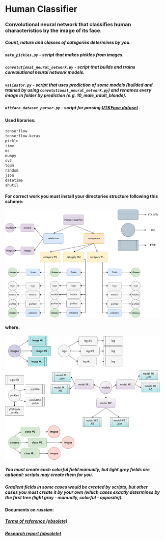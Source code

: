 # Human Classifier
### Convolutional neural network that classifies human characteristics by the image of its face.
##### Count, nature and classes of categories determines by you.

##### `make_pickles.py` - script that makes pickles from images.

##### `convolutional_neural_network.py` - script that builds and trains convolutional neural network models.

##### `validator.py` - script that uses prediction of some models (builded and trained by using `convolutional_neural_network.py`) and renames every image in folder by prediction (e.g. 10_male_adult_blonde).

##### `utkface_dataset_parser.py` - script for parsing [UTKFace dataset](https://susanqq.github.io/UTKFace/) .

#### Used libraries:
~~~~
tensorflow
tensorflow.keras
pickle
time
os
numpy
cv2
tqdm
random
json
datetime
shutil
~~~~

#### For correct work you must install your directories structure following this scheme:
![alt text](https://raw.githubusercontent.com/Sing3Rous/Human_Classifier_Neural_Network/master/directory%20tree.png)

#### where:

![alt text](https://raw.githubusercontent.com/Sing3Rous/Human_Classifier_Neural_Network/master/sets%20tree.png)

##### You must create each colorful field manually, but light grey fields are optional: scripts may create them for you.
##### Gradient fields in some cases would be created by scripts, but other cases you must create it by your own (which cases exactly determines by the first tree (light gray - manually, colorful - opposite)).

#### Documents on _russian_:

##### [Terms of reference (obsolete)](https://github.com/Sing3Rous/Human_Classifier_Neural_Network/blob/master/Terms%20Of%20Reference.pdf)

##### [Research report (obsolete)](https://github.com/Sing3Rous/Human_Classifier_Neural_Network/blob/master/Research%20Report.pdf)
